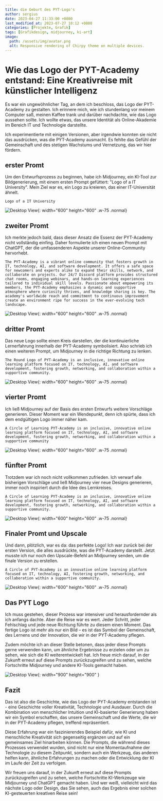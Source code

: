 ```yaml
---
title: die Geburt des PYT-Logo's
author: sergius
date: 2023-04-27 11:33:00 +0800
last_modified_at: 2023-07-27 10:12 +0800
categories: [Projekte, Grafik]
tags: [Grafikdesign, midjourney, ki-art]
image:
  path: /assets/img/avatar.png
  alt: Responsive rendering of Chirpy theme on multiple devices.
---
```


# Wie das Logo der PYT-Academy entstand: Eine Kreativreise mit künstlicher Intelligenz

Es war ein ungewöhnlicher Tag, an dem ich beschloss, das Logo der PYT-Academy zu gestalten. Ich erinnere mich, wie ich stundenlang vor meinem Computer saß, meinen Kaffee trank und darüber nachdachte, wie das Logo aussehen sollte. Ich wollte etwas, das unsere Identität als Online-Akademie im Bereich IT und Technologie darstellte.

Ich experimentierte mit einigen Versionen, aber irgendwie konnten sie nicht das ausdrücken, was die PYT-Academy ausmacht. Es fehlte das Gefühl der Gemeinschaft und des stetigen Wachstums und Vernetzung, das wir hier fördern.

## erster Promt

Um den Entwurfsprozess zu beginnen, habe ich Midjourney, ein KI-Tool zur Bildgenerierung, mit einem ersten Prompt gefüttert: "Logo of a IT University". Mein Ziel war es, ein Logo zu kreieren, das einer IT-Universität ähnelt.

```
Logo of a IT University
```

![Desktop View](/assets/pyt/PYT-Logoentwurf-1.png){: width="600" height="600" .w-75 .normal}

## zweiter Promt

Ich merkte jedoch bald, dass dieser Ansatz die Essenz der PYT-Academy nicht vollständig einfing. Daher formulierte ich einen neuen Prompt mit ChatGPT, der die umfassenderen Aspekte unserer Online-Community hervorhebt.

```
The PYT-Academy is a vibrant online community that fosters growth in IT, technology, AI, and software development. It offers a safe space for newcomers and experts alike to expand their skills, network, and collaborate on projects. Our 24/7 Discord platform provides structured chat rooms, engaging webinars, and hands-on learning experiences tailored to individual skill levels. Passionate about empowering its members, the PYT-Academy emphasizes a dynamic and supportive atmosphere where curiosity thrives, and knowledge sharing is key. The academy's worldwide reach and commitment to continuous improvement create an environment ripe for success in the ever-evolving tech landscape.
```

![Desktop View](/assets/pyt/PYT-Logoentwurf-2.png){: width="600" height="600" .w-75 .normal}

## dritter Promt

Das neue Logo sollte einen Kreis darstellen, der die kontinuierliche Lernerfahrung innerhalb der PYT-Academy symbolisiert. Also schrieb ich einen weiteren Prompt, um Midjourney in die richtige Richtung zu lenken.

```
The Round Logo of PYT-Academy is an inclusive, innovative online learning platform focused on IT, technology, AI, and software development, fostering growth, networking, and collaboration within a supportive community.
```

![Desktop View](/assets/pyt/PYT-Logoentwurf-3.png){: width="600" height="600" .w-75 .normal}

## vierter Promt

Ich ließ Midjourney auf der Basis des ersten Entwurfs weitere Vorschläge generieren. Dieser Moment war ein Wendepunkt, denn ich spürte, dass ich dem endgültigen Logo immer näher kam.

```
A Circle of Learning PYT-Academy is an inclusive, innovative online learning platform focused on IT, technology, AI, and software development, fostering growth, networking, and collaboration within a supportive community
```

![Desktop View](/assets/pyt/PYT-Logoentwurf-4.png){: width="600" height="600" .w-75 .normal}

## fünfter Promt

Trotzdem war ich noch nicht vollkommen zufrieden. Ich verwarf alle bisherigen Vorschläge und ließ Midjourney vier neue Designs generieren, immer noch inspiriert durch die Idee des Lernkreises.

```
A Circle of Learning PYT-Academy is an inclusive, innovative online learning platform focused on IT, technology, AI, and software development, fostering growth, networking, and collaboration within a supportive community.
```

![Desktop View](/assets/pyt/PYT-Logoentwurf-5.png){: width="600" height="600" .w-75 .normal}

## Finaler Promt und Upscale

Und dann, plötzlich, war es da: das perfekte Logo! Ich war zurück bei der ersten Version, die alles ausdrückte, was die PYT-Academy darstellt. Jetzt musste ich nur noch den Upscale-Befehl an Midjourney senden, um die finale Version zu erstellen.

```
A Circle of PYT-Academy is an innovative online learning platform focused on IT, technology, AI, fostering growth, networking, and collaboration within a supportive community.
```

![Desktop View](/assets/pyt/PYT-Logoentwurf-6.png){: width="600" height="600" .w-75 .normal}

## Das PYT Logo

Ich muss gestehen, dieser Prozess war intensiver und herausfordernder als ich anfangs dachte. Aber die Reise war es wert. Jeder Schritt, jeder Fehlschlag und jede neue Richtung führte zu diesem einen Moment. Das fertige Logo ist mehr als nur ein Bild – es ist das Symbol der Gemeinschaft, des Lernens und der Innovation, die wir in der PYT-Academy pflegen.

Zudem möchte ich an dieser Stelle betonen, dass jeder diese Prompts gerne verwenden kann, um ähnliche Ergebnisse zu erzielen oder um zu sehen, wie sich die KI weiterentwickelt hat. Ich freue mich darauf, in der Zukunft erneut auf diese Prompts zurückzugreifen und zu sehen, welche Fortschritte Midjourney und andere KI-Tools gemacht haben.

![Desktop View](/assets/img/avatar.png){: width="900" height="900" }

## Fazit

Das ist also die Geschichte, wie das Logo der PYT-Academy entstanden ist - eine Geschichte voller Kreativität, Technologie und Ausdauer. Durch die Kombination von menschlicher Intuition und KI-basierter Generierung haben wir ein Symbol erschaffen, das unsere Gemeinschaft und die Werte, die wir in der PYT-Academy pflegen, treffend repräsentiert.

Diese Erfahrung war ein faszinierendes Beispiel dafür, wie KI und menschliche Kreativität sich gegenseitig ergänzen und auf ein gemeinsames Ziel hinarbeiten können. Die Prompts, die während dieses Prozesses verwendet wurden, sind nicht nur eine Momentaufnahme der Technologie zu diesem Zeitpunkt, sondern auch ein Werkzeug, das anderen helfen kann, ähnliche Erfahrungen zu machen oder die Entwicklung der KI im Laufe der Zeit zu verfolgen.

Wir freuen uns darauf, in der Zukunft erneut auf diese Prompts zurückzugreifen und zu sehen, welche Fortschritte KI-Werkzeuge wie Midjourney und ChatGPT gemacht haben. Und wer weiß, vielleicht wird das nächste Logo oder Design, das Sie sehen, auch das Ergebnis einer solchen KI-gesteuerten kreativen Reise sein!